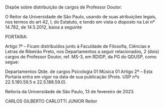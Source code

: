 Dispõe sobre distribuição de cargos de Professor Doutor.

O Reitor da Universidade de São Paulo, usando de suas atribuições legais, nos termos do art 42, I, do Estatuto, e tendo em vista o disposto na Lei nº 14.782, de 14.5.2012, baixa a seguinte

PORTARIA:

Artigo 1º – Ficam distribuídos junto à Faculdade de Filosofia, Ciências e Letras de Ribeirão Preto, nos Departamentos a seguir relacionados, 2 (dois) cargos de Professor Doutor, ref. MS-3, em RDIDP, da PG do QDUSP, como segue:

Departamentos	Qtde. de cargos
Psicologia	01
Música	01
Artigo 2º – Esta Portaria entra em vigor na data de sua publicação (Prots. USP nºs 22.5.190.59.5 e 22.5.188.59.0).

Reitoria da Universidade de São Paulo, 13 de fevereiro de 2023.

CARLOS GILBERTO CARLOTTI JUNIOR
Reitor